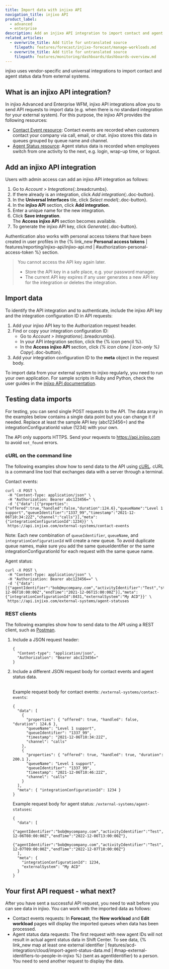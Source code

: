 ```yaml
---
title: Import data with injixo API
navigation_title: injixo API
product_label:
  - advanced
  - enterprise
description: Add an injixo API integration to import contact and agent status data from your external system.
related_articles:
  - overwrite_title: Add title for untranslated source
    filepath: features/forecast/injixo-forecast/manage-workloads.md
  - overwrite_title: Add title for untranslated source
    filepath: features/monitoring/dashboards/dashboards-overview.md
---
```


injixo uses vendor-specific and universal integrations to import contact and agent status data from external systems.

## What is an injixo API integration?

In injixo Advanced and Enterprise WFM, injixo API integrations allow you to send API requests to import data (e.g. when there is no standard integration for your external system). For this purpose, the injixo API provides the following resources:

- [Contact Event resource](https://api.injixo.com/resources/integration_contact_event/): Contact events are recorded when customers contact your company via call, email, or chat. injixo stores this data in queues grouped by queue name and channel.
- [Agent Status resource](https://api.injixo.com/resources/integration_agent_status/): Agent status data is recorded when employees switch from one activity to the next, e.g. login, wrap-up time, or logout.

## Add an injixo API integration

Users with admin access can add an injixo API integration as follows:

1. Go to _Account > Integrations_{:.breadcrumbs}.
2. If there already is an integration, click _Add integration_{:.doc-button}.
3. In the **Universal Interfaces** tile, click _Select model_{:.doc-button}.
4. In the **injixo API** section, click **Add integration**.
5. Enter a unique name for the new integration.
6. Click **Save integration**.<br>The **Access injixo API** section becomes available.
7. To generate the injixo API key, click _Generate_{:.doc-button}.

Authentication also works with personal access tokens that have been created in user profiles in the {% link_new **Personal access tokens** | features/reporting/injixo-api/injixo-api.md | #authorization-personal-access-token %} section.

> You cannot access the API key again later. 
>
> - Store the API key in a safe place, e.g. your password manager.
> - The current API key expires if any user generates a new API key for the integration or deletes the integration.

## Import data <a id="import-contact-or-agent-status-data">

To identify the API integration and to authenticate, include the injixo API key and the integration configuration ID in API requests:

1. Add your injixo API key to the Authorization request header.
2. Find or copy your integration configuration ID:
    - Go to _Account > Integrations_{:.breadcrumbs}.
    - In your API integration section, click the {% icon pencil %}.
    - In the **Access injixo API** section, click _{% icon clone | icon-only %} Copy_{:.doc-button}.
3. Add your integration configuration ID to the **meta** object in the request body.

To import data from your external system to injixo regularly, you need to run your own application. For sample scripts in Ruby and Python, check the user guides in the [injixo API documentation](https://api.injixo.com).

## Testing data imports

For testing, you can send single POST requests to the API. The data array in the examples below contains a single data point but you can change it if needed. Replace at least the sample API key (abc123456=) and the integrationConfigurationId value (1234) with your own.

The API only supports HTTPS. Send your requests to https://api.injixo.com to avoid `not_found` errors.

### cURL on the command line

The following examples show how to send data to the API using [cURL](https://curl.se/). cURL is a command line tool that exchanges data with a server through a terminal.

Contact events:

```
curl -X POST \
 -H "Content-Type: application/json" \
 -H "Authorization: Bearer abc123456=" \
 -d '{"data":[{"properties":{"offered":true,"handled":false,"duration":124.6},"queueName":"Level 1 support","queueIdentifier":"1337_99","timestamp":"2021-12-06T10:34:22Z","channel":"calls"}],"meta":{"integrationConfigurationId":1234}}' \
 https://api.injixo.com/external-systems/contact-events
```

Note: Each new combination of `queueIdentifier`, `queueName`, and `integrationConfigurationId` will create a new queue. To avoid duplicate queue names, make sure you add the same queueIdentifier or the same integrationConfigurationId for each request with the same queue name. 

Agent status:

```
curl -X POST \
 -H "Content-Type: application/json" \
 -H "Authorization: Bearer abc123456==" \
 -d '{"data":[{"agentIdentifier":"bob@mycompany.com","activityIdentifier":"Test","startTime":"2021-12-06T10:00:00Z","endTime":"2021-12-06T15:00:00Z"}],"meta":{"integrationConfigurationId":8431,"externalSystem":"My ACD"}}' \
 https://api.injixo.com/external-systems/agent-statuses
```

### REST clients

The following examples show how to send data to the API using a REST client, such as [Postman](https://www.postman.com/downloads/).

1. Include a JSON request header:

   ```
   {
     "Content-type": "application/json",
     "Authorization": "Bearer abc123456="
   }
   ```

2. Include a different JSON request body for contact events and agent status data.<br><br>

   Example request body for contact events: `/external-systems/contact-events`:

   ```
   {
     "data": [
       {
         "properties": { "offered": true, "handled": false, "duration": 124.6 },
         "queueName": "Level 1 support",
         "queueIdentifier": "1337_99",
         "timestamp": "2021-12-06T10:34:22Z",
         "channel": "calls"
       },
       {
         "properties": { "offered": true, "handled": true, "duration": 200.1 },
         "queueName": "Level 1 support",
         "queueIdentifier": "1337_99",
         "timestamp": "2021-12-06T10:46:22Z",
         "channel": "calls"
       }
     ],
     "meta": { "integrationConfigurationId": 1234 }
   }
   ```

   Example request body for agent status: `/external-systems/agent-statuses`:

   ```
   {
     "data": [
       {"agentIdentifier":"bob@mycompany.com","activityIdentifier":"Test","startTime":"2022-12-06T08:00:00Z","endTime":"2022-12-06T13:00:00Z"},
       {"agentIdentifier":"bob@mycompany.com","activityIdentifier":"Test","startTime":"2022-12-07T09:00:00Z","endTime":"2022-12-07T10:00:00Z"}
     ],
     "meta": {
       "integrationConfigurationId": 1234,
       "externalSystem": "My ACD"
     }
   }
   ```

## Your first API request - what next?

After you have sent a successful API request, you need to wait before you can see data in injixo. You can work with the imported data as follows:

- Contact events requests: In **Forecast**, the **New workload** and **Edit workload** pages will display the imported queues when data has been processed.
- Agent status data requests: The first request with new agent IDs will not result in actual agent status data in Shift Center. To see data, {% link_new map at least one external identifier | features/acd-integration/cloud/import-agent-status-data.md | #map-external-identifiers-to-people-in-injixo %} (sent as agentIdentifier) to a person. You need to send another request to display the data.

